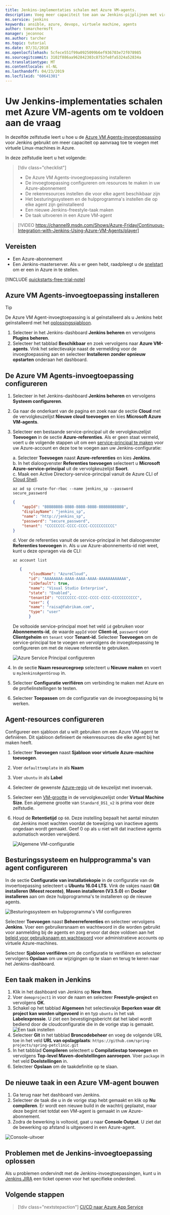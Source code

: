 ```yaml
---
title: Jenkins-implementaties schalen met Azure VM-agents.
description: Voeg meer capaciteit toe aan uw Jenkins-pijplijnen met virtuele Azure-machines met de Jenkins Azure VM Agent-invoegtoepassing.
ms.service: jenkins
keywords: ansible, azure, devops, virtuele machine, agents
author: tomarchermsft
manager: jeconnoc
ms.author: tarcher
ms.topic: tutorial
ms.date: 07/31/2018
ms.openlocfilehash: 5cfece551f99a0925099b6ef936703e72f078985
ms.sourcegitcommit: 3102f886aa962842303c8753fe8fa5324a52834a
ms.translationtype: MT
ms.contentlocale: nl-NL
ms.lasthandoff: 04/23/2019
ms.locfileid: "60641301"
---
```

# <a name="scale-your-jenkins-deployments-to-meet-demand-with-azure-vm-agents"></a>Uw Jenkins-implementaties schalen met Azure VM-agents om te voldoen aan de vraag

In dezelfde zelfstudie leert u hoe u de [Azure VM Agents-invoegtoepassing](https://plugins.jenkins.io/azure-vm-agents) voor Jenkins gebruikt om meer capaciteit op aanvraag toe te voegen met virtuele Linux-machines in Azure.

In deze zelfstudie leert u het volgende:

> [!div class="checklist"]
> * De Azure VM Agents-invoegtoepassing installeren
> * De invoegtoepassing configureren om resources te maken in uw Azure-abonnement
> * De rekenresources instellen die voor elke agent beschikbaar zijn
> * Het besturingssysteem en de hulpprogramma's instellen die op elke agent zijn geïnstalleerd
> * Een nieuwe Jenkins-freestyle-taak maken
> * De taak uitvoeren in een Azure VM-agent

> [!VIDEO https://channel9.msdn.com/Shows/Azure-Friday/Continuous-Integration-with-Jenkins-Using-Azure-VM-Agents/player]

## <a name="prerequisites"></a>Vereisten

* Een Azure-abonnement
* Een Jenkins-masterserver. Als u er geen hebt, raadpleegt u de [snelstart](install-jenkins-solution-template.md) om er een in Azure in te stellen.

[!INCLUDE [quickstarts-free-trial-note](../../includes/quickstarts-free-trial-note.md)]

## <a name="install-azure-vm-agents-plugin"></a>Azure VM Agents-invoegtoepassing installeren

> [!TIP]
> De Azure VM Agent-invoegtoepassing is al geïnstalleerd als u Jenkins hebt geïnstalleerd met het [oplossingssjabloon](install-jenkins-solution-template.md).

1. Selecteer in het Jenkins-dashboard **Jenkins beheren** en vervolgens **Plugins beheren**.
1. Selecteer het tabblad **Beschikbaar** en zoek vervolgens naar **Azure VM-agents**. Vink het selectievakje naast de vermelding voor de invoegtoepassing aan en selecteer **Installeren zonder opnieuw opstarten** onderaan het dashboard.

## <a name="configure-the-azure-vm-agents-plugin"></a>De Azure VM Agents-invoegtoepassing configureren

1. Selecteer in het Jenkins-dashboard **Jenkins beheren** en vervolgens **Systeem configureren**.
1. Ga naar de onderkant van de pagina en zoek naar de sectie **Cloud** met de vervolgkeuzelijst **Nieuwe cloud toevoegen** en kies **Microsoft Azure VM-agents**.
1. Selecteer een bestaande service-principal uit de vervolgkeuzelijst **Toevoegen** in de sectie **Azure-referenties**. Als er geen staat vermeld, voert u de volgende stappen uit om een [service-principal te maken](/cli/azure/create-an-azure-service-principal-azure-cli?toc=%2fazure%2fazure-resource-manager) voor uw Azure-account en deze toe te voegen aan uw Jenkins-configuratie:   

    a. Selecteer **Toevoegen** naast **Azure-referenties** en kies **Jenkins**.   
    b. In het dialoogvenster **Referenties toevoegen** selecteert u **Microsoft Azure-service-principal** uit de vervolgkeuzelijst **Soort**.   
    c. Maak een Active Directory-service-principal vanuit de Azure CLI of [Cloud Shell](/azure/cloud-shell/overview).
    
    ```azurecli-interactive
    az ad sp create-for-rbac --name jenkins_sp --password secure_password
    ```

    ```json
    {
        "appId": "BBBBBBBB-BBBB-BBBB-BBBB-BBBBBBBBBBB",
        "displayName": "jenkins_sp",
        "name": "http://jenkins_sp",
        "password": "secure_password",
        "tenant": "CCCCCCCC-CCCC-CCCC-CCCCCCCCCCC"
    }
    ```
    d. Voer de referenties vanuit de service-principal in het dialoogvenster **Referenties toevoegen** in. Als u uw Azure-abonnements-id niet weet, kunt u deze opvragen via de CLI:
     
     ```azurecli-interactive
     az account list
     ```

     ```json
        {
            "cloudName": "AzureCloud",
            "id": "AAAAAAAA-AAAA-AAAA-AAAA-AAAAAAAAAAAA",
            "isDefault": true,
            "name": "Visual Studio Enterprise",
            "state": "Enabled",
            "tenantId": "CCCCCCCC-CCCC-CCCC-CCCC-CCCCCCCCCCC",
            "user": {
            "name": "raisa@fabrikam.com",
            "type": "user"
            }
     ```

    De voltooide service-principal moet het veld `id` gebruiken voor **Abonnements-id**, de waarde `appId` voor **Client-id**, `password` voor **Clientgeheim** en `tenant` voor **Tenant-id**. Selecteer **Toevoegen** om de service-principal toe te voegen en vervolgens de invoegtoepassing te configureren om met de nieuwe referentie te gebruiken.

    ![Azure Service Principal configureren](./media/jenkins-azure-vm-agents/new-service-principal.png)

    

1. In de sectie **Naam resourcegroep** selecteert u **Nieuwe maken** en voert u `myJenkinsAgentGroup` in.
1. Selecteer **Configuratie verifiëren** om verbinding te maken met Azure en de profielinstellingen te testen.
1. Selecteer **Toepassen** om de configuratie van de invoegtoepassing bij te werken.

## <a name="configure-agent-resources"></a>Agent-resources configureren

Configureer een sjabloon dat u wilt gebruiken om een Azure VM-agent te definiëren. Dit sjabloon definieert de rekenresources die elke agent bij het maken heeft.

1. Selecteer **Toevoegen** naast **Sjabloon voor virtuele Azure-machine toevoegen**.
1. Voer `defaulttemplate` in als **Naam**
1. Voer `ubuntu` in als **Label**
1. Selecteer de gewenste [Azure-regio](https://azure.microsoft.com/regions/?ref=microsoft.com&utm_source=microsoft.com&utm_medium=docs&utm_campaign=visualstudio) uit de keuzelijst met invoervak.
1. Selecteer een [VM-grootte](/azure/virtual-machines/linux/sizes) in de vervolgkeuzelijst onder **Virtual Machine Size**. Een algemene grootte van `Standard_DS1_v2` is prima voor deze zelfstudie.   
1. Houd de **Retentietijd** op `60`. Deze instelling bepaalt het aantal minuten dat Jenkins moet wachten voordat de toewijzing van inactieve agents ongedaan wordt gemaakt. Geef 0 op als u niet wilt dat inactieve agents automatisch worden verwijderd.

   ![Algemene VM-configuratie](./media/jenkins-azure-vm-agents/general-config.png)

## <a name="configure-agent-operating-system-and-tools"></a>Besturingssysteem en hulpprogramma's van agent configureren

In de sectie **Configuratie van installatiekopie** in de configuratie van de invoertoepassing selecteert u **Ubuntu 16.04 LTS**. Vink de vakjes naast **Git installeren (Meest recente)**, **Maven installeren (V3.5.0)** en **Docker installeren** aan om deze hulpprogramma's te installeren op de nieuwe agents.

![Besturingssysteem en hulpprogramma's VM configureren](./media/jenkins-azure-vm-agents/jenkins-os-config.png)

Selecteer **Toevoegen** naast **Beheerreferenties** en selecteer vervolgens **Jenkins**. Voer een gebruikersnaam en wachtwoord in die worden gebruikt voor aanmelding bij de agents en zorg ervoor dat deze voldoen aan het [beleid voor gebruiksnaam en wachtwoord](/azure/virtual-machines/linux/faq#what-are-the-username-requirements-when-creating-a-vm) voor administratieve accounts op virtuele Azure-machines.

Selecteer **Sjabloon verifiëren** om de configuratie te verifiëren en selecteer vervolgens **Opslaan** om uw wijzigingen op te slaan en terug te keren naar het Jenkins-dashboard.

## <a name="create-a-job-in-jenkins"></a>Een taak maken in Jenkins

1. Klik in het dashboard van Jenkins op **New Item**. 
1. Voer `demoproject1` in voor de naam en selecteer **Freestyle-project** en vervolgens **OK**.
1. Schakel op het tabblad **Algemeen** het selectievakje **Beperken waar dit project kan worden uitgevoerd** in en typ `ubuntu` in het vak **Labelexpressie**. U ziet een bevestigingsbericht dat het label wordt bediend door de cloudconfiguratie die in de vorige stap is gemaakt. 
   ![Een taak instellen](./media/jenkins-azure-vm-agents/job-config.png)
1. Selecteer **Git** in het tabblad **Broncodebeheer** en voeg de volgende URL toe in het veld **URL van opslagplaats**: `https://github.com/spring-projects/spring-petclinic.git`
1. In het tabblad **Compileren** selecteert u **Compilatiestap toevoegen** en vervolgens **Top-level Maven-doelstellingen aanroepen**. Voer `package` in het veld **Doelstellingen** in.
1. Selecteer **Opslaan** om de taakdefinitie op te slaan.

## <a name="build-the-new-job-on-an-azure-vm-agent"></a>De nieuwe taak in een Azure VM-agent bouwen

1. Ga terug naar het dashboard van Jenkins.
1. Selecteer de taak die u in de vorige stap hebt gemaakt en klik op **Nu compileren**. Er wordt een nieuwe build in de wachtrij geplaatst, maar deze begint niet totdat een VM-agent is gemaakt in uw Azure-abonnement.
1. Zodra de bewerking is voltooid, gaat u naar **Console Output**. U ziet dat de bewerking op afstand is uitgevoerd in een Azure-agent.

![Console-uitvoer](./media/jenkins-azure-vm-agents/console-output.png)

## <a name="troubleshooting-the-jenkins-plugin"></a>Problemen met de Jenkins-invoegtoepassing oplossen

Als u problemen ondervindt met de Jenkins-invoegtoepassingen, kunt u in [Jenkins JIRA](https://issues.jenkins-ci.org/) een ticket openen voor het specifieke onderdeel.

## <a name="next-steps"></a>Volgende stappen

> [!div class="nextstepaction"]
> [CI/CD naar Azure App Service](java-deploy-webapp-tutorial.md)